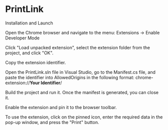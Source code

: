 # PrintLink

Installation and Launch

Open the Chrome browser and navigate to the menu:
Extensions → Enable Developer Mode

Click "Load unpacked extension", select the extension folder from the project, and click "OK".

Copy the extension identifier.

Open the PrintLink.sln file in Visual Studio, go to the Manifest.cs file, and paste the identifier into AllowedOrigins in the following format:
chrome-extension://**Your Identifier**/

Build the project and run it. Once the manifest is generated, you can close it.

Enable the extension and pin it to the browser toolbar.

To use the extension, click on the pinned icon, enter the required data in the pop-up window, and press the "Print" button.